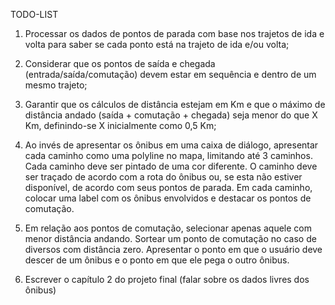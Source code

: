TODO-LIST

1) Processar os dados de pontos de parada com base nos trajetos de ida e volta para saber se cada ponto está na trajeto de ida e/ou volta;

2) Considerar que os pontos de saída e chegada (entrada/saída/comutação) devem estar em sequência e dentro de um mesmo trajeto;

3) Garantir que os cálculos de distância estejam em Km e que o máximo de distância andado (saída + comutação + chegada) seja menor do que X Km, definindo-se X inicialmente como 0,5 Km;

4) Ao invés de apresentar os ônibus em uma caixa de diálogo, apresentar cada caminho como uma polyline no mapa, limitando até 3 caminhos. Cada caminho deve ser pintado de uma cor diferente. O caminho deve ser traçado de acordo com a rota do ônibus ou, se esta não estiver disponível, de acordo com seus pontos de parada. Em cada caminho, colocar uma label com os ônibus envolvidos e destacar os pontos de comutação.

5) Em relação aos pontos de comutação, selecionar apenas aquele com menor distância andando. Sortear um ponto de comutação no caso de diversos com distância zero. Apresentar o ponto em que o usuário deve descer de um ônibus e o ponto em que ele pega o outro ônibus.

6) Escrever o capítulo 2 do projeto final (falar sobre os dados livres dos ônibus)